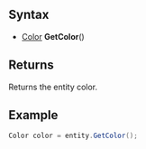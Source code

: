 ## Syntax

- [Color](Color.md) **GetColor**()

## Returns

Returns the entity color.

## Example

```csharp
Color color = entity.GetColor();
```